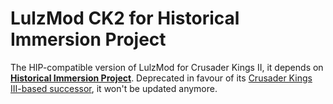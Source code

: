 # LulzMod CK2 for Historical Immersion Project

The HIP-compatible version of LulzMod for Crusader Kings II, it depends on **[Historical Immersion Project](https://forum.paradoxplaza.com/forum/forums/historical-immersion-project.845/)**. Deprecated in favour of its [Crusader Kings III-based successor](https://git.touhou.fm/metalhead/paradox-mods/lulzmod-ck3), it won't be updated anymore.